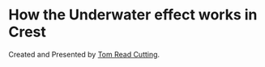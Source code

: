 # How the Underwater effect works in Crest

Created and Presented by [Tom Read Cutting](https://moosichu.com).

